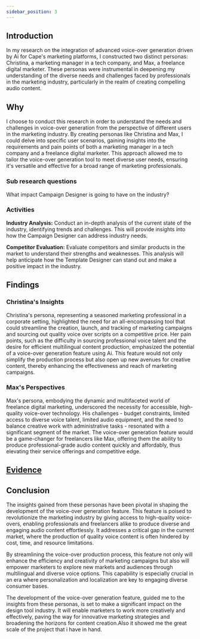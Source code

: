 ```yaml
---
sidebar_position: 3
---
```


## Introduction 
In my research on the integration of advanced voice-over generation driven by Ai for Cape's marketing platforms, I constructed two distinct personas: Christina, a marketing manager in a tech company, and Max, a freelance digital marketer. These personas were instrumental in deepening my understanding of the diverse needs and challenges faced by professionals in the marketing industry, particularly in the realm of creating compelling audio content.

## Why 
I choose to conduct this research in order to understand the needs and challenges in voice-over generation from the perspective of different users in the marketing industry. By creating personas like Christina and Max, I could delve into specific user scenarios, gaining insights into the requirements and pain points of both a marketing manager in a tech company and a freelance digital marketer. This approach allowed me to tailor the voice-over generation tool to meet diverse user needs, ensuring it's versatile and effective for a broad range of marketing professionals.

### Sub research questions 
What impact Campaign Designer is going to have on the industry?

### Activities
**Industry Analysis:** Conduct an in-depth analysis of the current state of the industry, identifying trends and challenges. This will provide insights into how the Campaign Designer can address industry needs.

**Competitor Evaluation:** Evaluate competitors and similar products in the market to understand their strengths and weaknesses. This analysis will help anticipate how the Template Designer can stand out and make a positive impact in the industry.

## Findings 

### Christina's Insights
Christina's persona, representing a seasoned marketing professional in a corporate setting, highlighted the need for an all-encompassing tool that could streamline the creation, launch, and tracking of marketing campaigns and sourcing out quality voice over scripts on a competitive price. Her pain points, such as the difficulty in sourcing professional voice talent and the desire for efficient multilingual content production, emphasized the potential of a voice-over generation feature using Ai. This feature would not only simplify the production process but also open up new avenues for creative content, thereby enhancing the effectiveness and reach of marketing campaigns.

### Max's Perspectives
Max's persona, embodying the dynamic and multifaceted world of freelance digital marketing, underscored the necessity for accessible, high-quality voice-over technology. His challenges - budget constraints, limited access to diverse voice talent, limited audio equipment, and the need to balance creative work with administrative tasks - resonated with a significant segment of the market. The voice-over generation feature would be a game-changer for freelancers like Max, offering them the ability to produce professional-grade audio content quickly and affordably, thus elevating their service offerings and competitive edge.

## [Evidence](/docs/2nd%20Research%20Phase%20Evidence/Persona.md)

## Conclusion
The insights gained from these personas have been pivotal in shaping the development of the voice-over generation feature. This feature is poised to revolutionize the marketing industry by giving access to high-quality voice-overs, enabling professionals and freelancers alike to produce diverse and engaging audio content effortlessly. It addresses a critical gap in the current market, where the production of quality voice content is often hindered by cost, time, and resource limitations.

By streamlining the voice-over production process, this feature not only will enhance the efficiency and creativity of marketing campaigns but also will empower marketers to explore new markets and audiences through multilingual and diverse voice options. This capability is especially crucial in an era where personalization and localization are key to engaging diverse consumer bases.

The development of the voice-over generation feature, guided me to the insights from these personas, is set to make a significant impact on the design tool industry. It will enable marketers to work more creatively and effectively, paving the way for innovative marketing strategies and broadening the horizons for content creation.Also it showed me the great scale of the project that i have in hand. 